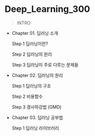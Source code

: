 # Deep_Learning_300
>INTRO
- Chapter 01. 딥러닝 소개

	Step 1 딥러닝이란?
	
	Step 2 딥러닝의 원리
	
	Step 3 딥러닝이 주로 다루는 문제들
	
- Chapter 02. 딥러닝의 원리

	Step 1 딥러닝의 구조
	
	Step 2 비용함수
	
	Step 3 경사하강법 (GMD)
	
- Chapter 03. 딥러닝 공부법

	Step 1 딥러닝 라이브러리
	

	
	
  
  
  
  
  
  
  
  
  
  
  
  
  
  
  
  
  
  
  
  
  
  
  
  
  
  
